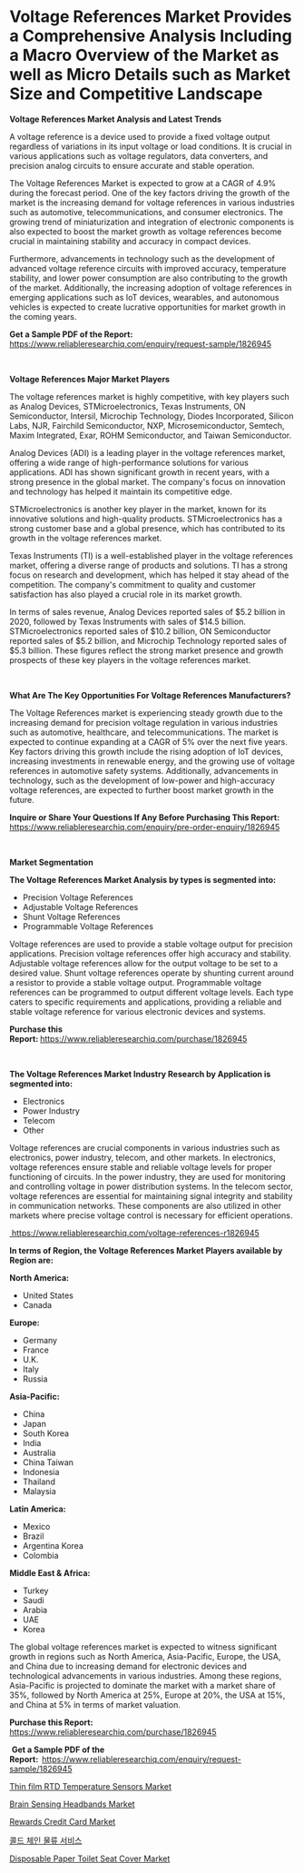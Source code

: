 <p><h1>Voltage References Market Provides a Comprehensive Analysis Including a Macro Overview of the Market as well as Micro Details such as Market Size and Competitive Landscape</h1></p><p><strong>Voltage References Market Analysis and Latest Trends</strong></p>
<p><p>A voltage reference is a device used to provide a fixed voltage output regardless of variations in its input voltage or load conditions. It is crucial in various applications such as voltage regulators, data converters, and precision analog circuits to ensure accurate and stable operation.</p><p>The Voltage References Market is expected to grow at a CAGR of 4.9% during the forecast period. One of the key factors driving the growth of the market is the increasing demand for voltage references in various industries such as automotive, telecommunications, and consumer electronics. The growing trend of miniaturization and integration of electronic components is also expected to boost the market growth as voltage references become crucial in maintaining stability and accuracy in compact devices.</p><p>Furthermore, advancements in technology such as the development of advanced voltage reference circuits with improved accuracy, temperature stability, and lower power consumption are also contributing to the growth of the market. Additionally, the increasing adoption of voltage references in emerging applications such as IoT devices, wearables, and autonomous vehicles is expected to create lucrative opportunities for market growth in the coming years.</p></p>
<p><strong>Get a Sample PDF of the Report:&nbsp;</strong> <a href="https://www.reliableresearchiq.com/enquiry/request-sample/1826945">https://www.reliableresearchiq.com/enquiry/request-sample/1826945</a></p>
<p>&nbsp;</p>
<p><strong>Voltage References Major Market Players</strong></p>
<p><p>The voltage references market is highly competitive, with key players such as Analog Devices, STMicroelectronics, Texas Instruments, ON Semiconductor, Intersil, Microchip Technology, Diodes Incorporated, Silicon Labs, NJR, Fairchild Semiconductor, NXP, Microsemiconductor, Semtech, Maxim Integrated, Exar, ROHM Semiconductor, and Taiwan Semiconductor.</p><p>Analog Devices (ADI) is a leading player in the voltage references market, offering a wide range of high-performance solutions for various applications. ADI has shown significant growth in recent years, with a strong presence in the global market. The company's focus on innovation and technology has helped it maintain its competitive edge.</p><p>STMicroelectronics is another key player in the market, known for its innovative solutions and high-quality products. STMicroelectronics has a strong customer base and a global presence, which has contributed to its growth in the voltage references market.</p><p>Texas Instruments (TI) is a well-established player in the voltage references market, offering a diverse range of products and solutions. TI has a strong focus on research and development, which has helped it stay ahead of the competition. The company's commitment to quality and customer satisfaction has also played a crucial role in its market growth.</p><p>In terms of sales revenue, Analog Devices reported sales of $5.2 billion in 2020, followed by Texas Instruments with sales of $14.5 billion. STMicroelectronics reported sales of $10.2 billion, ON Semiconductor reported sales of $5.2 billion, and Microchip Technology reported sales of $5.3 billion. These figures reflect the strong market presence and growth prospects of these key players in the voltage references market.</p></p>
<p>&nbsp;</p>
<p><strong>What Are The Key Opportunities For Voltage References Manufacturers?</strong></p>
<p><p>The Voltage References market is experiencing steady growth due to the increasing demand for precision voltage regulation in various industries such as automotive, healthcare, and telecommunications. The market is expected to continue expanding at a CAGR of 5% over the next five years. Key factors driving this growth include the rising adoption of IoT devices, increasing investments in renewable energy, and the growing use of voltage references in automotive safety systems. Additionally, advancements in technology, such as the development of low-power and high-accuracy voltage references, are expected to further boost market growth in the future.</p></p>
<p><strong>Inquire or Share Your Questions If Any Before Purchasing This Report:</strong> <a href="https://www.reliableresearchiq.com/enquiry/pre-order-enquiry/1826945">https://www.reliableresearchiq.com/enquiry/pre-order-enquiry/1826945</a></p>
<p>&nbsp;</p>
<p><strong>Market Segmentation</strong></p>
<p><strong>The Voltage References Market Analysis by types is segmented into:</strong></p>
<p><ul><li>Precision Voltage References</li><li>Adjustable Voltage References</li><li>Shunt Voltage References</li><li>Programmable Voltage References</li></ul></p>
<p><p>Voltage references are used to provide a stable voltage output for precision applications. Precision voltage references offer high accuracy and stability. Adjustable voltage references allow for the output voltage to be set to a desired value. Shunt voltage references operate by shunting current around a resistor to provide a stable voltage output. Programmable voltage references can be programmed to output different voltage levels. Each type caters to specific requirements and applications, providing a reliable and stable voltage reference for various electronic devices and systems.</p></p>
<p><strong>Purchase this Report:&nbsp;</strong><a href="https://www.reliableresearchiq.com/purchase/1826945">https://www.reliableresearchiq.com/purchase/1826945</a></p>
<p>&nbsp;</p>
<p><strong>The Voltage References Market Industry Research by Application is segmented into:</strong></p>
<p><ul><li>Electronics</li><li>Power Industry</li><li>Telecom</li><li>Other</li></ul></p>
<p><p>Voltage references are crucial components in various industries such as electronics, power industry, telecom, and other markets. In electronics, voltage references ensure stable and reliable voltage levels for proper functioning of circuits. In the power industry, they are used for monitoring and controlling voltage in power distribution systems. In the telecom sector, voltage references are essential for maintaining signal integrity and stability in communication networks. These components are also utilized in other markets where precise voltage control is necessary for efficient operations.</p></p>
<p><a href="https://www.reliableresearchiq.com/voltage-references-r1826945">&nbsp;https://www.reliableresearchiq.com/voltage-references-r1826945</a></p>
<p><strong>In terms of Region, the Voltage References Market Players available by Region are:</strong></p>
<p>
    <p> <strong> North America: </strong>
        <ul>
            <li>United States</li>
            <li>Canada</li>
        </ul>
        </p> 
    <p> <strong> Europe: </strong>
        <ul>
            <li>Germany</li>
            <li>France</li>
            <li>U.K.</li>
            <li>Italy</li>
            <li>Russia</li>
        </ul>
        </p> 
    <p> <strong> Asia-Pacific: </strong>
        <ul>
            <li>China</li>
            <li>Japan</li>
            <li>South Korea</li>
            <li>India</li>
            <li>Australia</li>
            <li>China Taiwan</li>
            <li>Indonesia</li>
            <li>Thailand</li>
            <li>Malaysia</li>
        </ul>
        </p> 
    <p> <strong> Latin America: </strong>
        <ul>
            <li>Mexico</li>
            <li>Brazil</li>
            <li>Argentina Korea</li>
            <li>Colombia</li>
        </ul>
        </p> 
    <p> <strong> Middle East & Africa: </strong>
        <ul>
            <li>Turkey</li>
            <li>Saudi</li>
            <li>Arabia</li>
            <li>UAE</li>
            <li>Korea</li>
        </ul>
    </p>
    </p>
<p><p>The global voltage references market is expected to witness significant growth in regions such as North America, Asia-Pacific, Europe, the USA, and China due to increasing demand for electronic devices and technological advancements in various industries. Among these regions, Asia-Pacific is projected to dominate the market with a market share of 35%, followed by North America at 25%, Europe at 20%, the USA at 15%, and China at 5% in terms of market valuation.</p></p>
<p><strong>Purchase this Report: </strong><a href="https://www.reliableresearchiq.com/purchase/1826945">https://www.reliableresearchiq.com/purchase/1826945</a></p>
<p>&nbsp;<strong>Get a Sample PDF of the Report:&nbsp;&nbsp;</strong><a href="https://www.reliableresearchiq.com/enquiry/request-sample/1826945">https://www.reliableresearchiq.com/enquiry/request-sample/1826945</a></p>
<p><strong></strong></p>
<p><p><a href="https://medium.com/@cyb3rpunksai/insights-into-the-thin-film-rtd-temperature-sensors-market-market-players-market-size-548b8a59c88f">Thin film RTD Temperature Sensors Market</a></p><p><a href="https://medium.com/@penurundingin_24290/brain-sensing-headbands-market-research-report-includes-analysis-on-market-size-share-and-growth-53d4178e6dc5">Brain Sensing Headbands Market</a></p><p><a href="https://github.com/daveutchsj/Market-Research-Report-List-1/blob/main/rewards-credit-card-market.md">Rewards Credit Card Market</a></p><p><a href="https://medium.com/@kelvinfeenrey98677/%ED%95%9C%EA%B5%AD%EC%96%B4%EB%A1%9C-%EB%B2%88%EC%97%AD%ED%95%98%EB%A9%B4-%EB%8B%A4%EC%9D%8C%EA%B3%BC-%EA%B0%99%EC%8A%B5%EB%8B%88%EB%8B%A4-%EB%83%89%EC%9E%A5%EB%AC%BC%EB%A5%98-%EC%84%9C%EB%B9%84%EC%8A%A4-%EC%8B%9C%EC%9E%A5-%EA%B7%9C%EB%AA%A8-%EB%B0%8F-%EC%A0%90%EC%9C%A0%EC%9C%A8-%EB%B6%84%EC%84%9D-%EC%84%B1%EC%9E%A5-%ED%8A%B8%EB%A0%8C%EB%93%9C-%EB%B0%8F-%EC%98%88%EC%B8%A1-2024-2031-5c1f56391e79">콜드 체인 물류 서비스</a></p><p><a href="https://github.com/hannahforsyth9786/Market-Research-Report-List-1/blob/main/disposable-paper-toilet-seat-cover-market.md">Disposable Paper Toilet Seat Cover Market</a></p></p>
